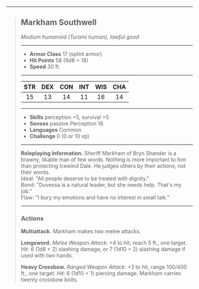 ***
> ## Markham Southwell
> *Medium humanoid (Turami human), lawful good*
> 
> ***
> 
> - **Armor Class** 17 (splint armor)
> - **Hit Points** 58 (9d8 + 18)
> - **Speed** 30 ft.
> 
> ***
> 
> |STR|DEX|CON|INT|WIS|CHA|
> |:---:|:---:|:---:|:---:|:---:|:---:|
> |15|13|14|11|16|14|
> 
> ***
> 
> - **Skills** perception +5, survival +5
> - **Senses** passive Perception 16
> - **Languages** Common
> - **Challenge** 0 (0 or 10 xp)
> 
> ***
> 
> **Roleplaying Information.** Sheriff Markham of Bryn Shander is a brawny, likable man of few words. Nothing is more important to him than protecting Icewind Dale. He judges others by their actions, not their words.  
> Ideal: "All people deserve to be treated with dignity."  
> Bond: "Duvessa is a natural leader, but she needs help. That's my job."  
> Flaw: "I bury my emotions and have no interest in small talk."
> 
> ***
> 
> ### Actions
> **Multiattack.** Markham makes two melee attacks.
> 
> **Longsword.** *Melee Weapon Attack:* +4 to hit, reach 5 ft., one target. *Hit:* 6 (1d8 + 2) slashing damage, or 7 (1d10 + 2) slashing damage if used with two hands.
> 
> **Heavy Crossbow.** *Ranged Weapon Attack:* +3 to hit, range 100/400 ft., one target. *Hit:* 6 (1d10 + 1) piercing damage. Markham carries twenty crossbow bolts.